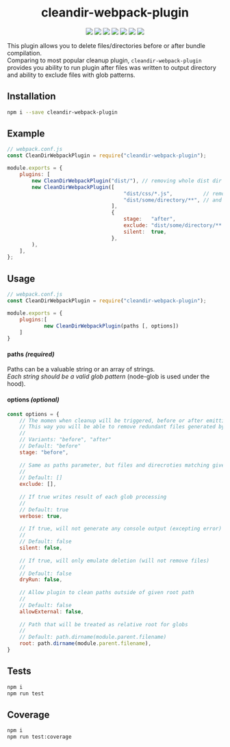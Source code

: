 <h1 align="center">cleandir-webpack-plugin</h1>
<p align="center">
    <a href="https://www.npmjs.com/package/cleandir-webpack-plugin"><img src="https://img.shields.io/badge/npm-cleandir--webpack--plugin-brightgreen.svg" /></a>
    <a href="https://www.npmjs.com/package/cleandir-webpack-plugin"><img src="https://img.shields.io/npm/v/cleandir-webpack-plugin.svg" /></a>
    <a href="https://www.npmjs.com/package/cleandir-webpack-plugin"><img src="https://img.shields.io/npm/dt/cleandir-webpack-plugin.svg" /></a>
    <a href="https://www.npmjs.com/package/cleandir-webpack-plugin"><img src="https://img.shields.io/travis/xobotyi/cleandir-webpack-plugin.svg" /></a>
    <a href="https://www.codacy.com/app/xobotyi/cleandir-webpack-plugin"><img src="https://api.codacy.com/project/badge/Grade/d014e06fb8a94b2480d3e6827c1d6d3e"/></a>
    <a href="https://www.codacy.com/app/xobotyi/cleandir-webpack-plugin"><img src="https://api.codacy.com/project/badge/Coverage/d014e06fb8a94b2480d3e6827c1d6d3e"/></a>
    <a href="https://www.npmjs.com/package/cleandir-webpack-plugin"><img src="https://img.shields.io/npm/l/cleandir-webpack-plugin.svg" /></a>
</p>

This plugin allows you to delete files/directories before or after bundle compilation.  
Comparing to most popular cleanup plugin, `cleandir-webpack-plugin` provides you ability to run plugin after files was written to output directory and ability to exclude files with glob patterns.

## Installation
```bash
npm i --save cleandir-webpack-plugin
```

## Example
```javascript
// webpack.conf.js
const CleanDirWebpackPlugin = require("cleandir-webpack-plugin");

module.exports = {
    plugins: [
        new CleanDirWebpackPlugin("dist/"), // removing whole dist dir
        new CleanDirWebpackPlugin([
                                      "dist/css/*.js",          // removing js generated by sass plugin
                                      "dist/some/directory/**", // and something else generated by build
                                  ],
                                  {
                                      stage:   "after",
                                      exclude: "dist/some/directory/**.log",    // excepting the *.log files
                                      silent:  true,
                                  },
        ),
    ],
};
```

## Usage
```javascript
// webpack.conf.js
const CleanDirWebpackPlugin = require("cleandir-webpack-plugin");

module.exports = {
    plugins:[
            new CleanDirWebpackPlugin(paths [, options])
    ]
}
```
#### paths _(required)_
Paths can be a valuable string or an array of strings.  
_Each string should be a valid glob pattern_ (node-glob is used under the hood).

#### options _(optional)_
```javascript
const options = {
    // The momen when cleanup will be triggered, before or after emitting assets to output dir.
    // This way you will be able to remove redundant files generated by webpack
    // 
    // Variants: "before", "after"
    // Default: "before"
    stage: "before",
    
    // Same as paths parameter, but files and direcroties matching given globs wont be deleted
    //
    // Default: []
    exclude: [],
    
    // If true writes result of each glob processing
    //
    // Default: true
    verbose: true,
    
    // If true, will not generate any console output (excepting error)
    //
    // Default: false
    silent: false,
    
    // If true, will only emulate deletion (will not remove files)
    //
    // Default: false
    dryRun: false,
    
    // Allow plugin to clean paths outside of given root path
    //
    // Default: false
    allowExternal: false,
    
    // Path that will be treated as relative root for globs
    //
    // Default: path.dirname(module.parent.filename)
    root: path.dirname(module.parent.filename),
}
```

## Tests
```bash
npm i
npm run test
```

## Coverage
```bash
npm i
npm run test:coverage
```

